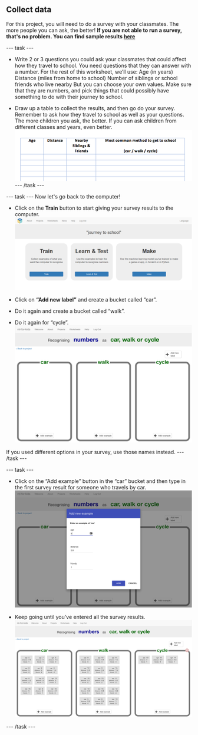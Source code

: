 ## Collect data
For this project, you will need to do a survey with your classmates. The more people you can ask, the better! **If you are not able to run a survey, that's no problem. You can find sample results [here](resources/)**

--- task ---
+ Write 2 or 3 questions you could ask your classmates that could affect how they travel to school. You need questions that they can answer with a number. For the rest of this worksheet, we’ll use:
Age (in years)
Distance (miles from home to school)
Number of siblings or school friends who live nearby
But you can choose your own values. Make sure that they are numbers, and pick things that could possibly have something to do with their journey to school.

+ Draw up a table to collect the results, and then go do your survey. Remember to ask how they travel to school as well as your questions. The more children you ask, the better. If you can ask children from different classes and years, even better.
![An example of a survey sheet](images/survey-sheet.png)
--- /task ---

--- task ---
Now let's go back to the computer!
+ Click on the **Train** button to start giving your survey results to the
computer.
![Train button](images/train.png)

+ Click on **“Add new label”** and create a bucket called “car”.

+ Do it again and create a bucket called “walk”. 

+ Do it again for “cycle”.
![Three empty buckets for car, walk and cycle](images/add-label.png)

If you used different options in your survey, use those names instead.
--- /task ---

--- task ---
+ Click on the “Add example” button in the “car” bucket and then type in the first survey result for someone who travels by car. 
![Add example pop up box containg the values age: 5, distance: 2.8, friends: 1](images/add-example.png)

+ Keep going until you’ve entered all the survey results.
![3 buckets now full with data](images/all-results.png)

--- /task ---